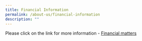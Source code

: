 ```yaml
---
title: Financial Information
permalink: /about-us/financial-information
description: ""
---
```

Please click on the link for more information - [Financial matters](https://www.moe.gov.sg/financial-matters)